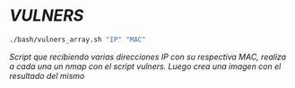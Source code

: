 # ***VULNERS***


```bash
./bash/vulners_array.sh "IP" "MAC"
```

*Script que recibiendo varias direcciones IP con su respectiva MAC, realiza a cada una un nmap con el script vulners. Luego crea una imagen con el resultado del mismo*
